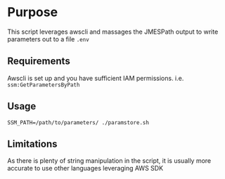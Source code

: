 # Purpose

This script leverages awscli and massages the JMESPath output to write parameters out to a file `.env`

## Requirements

Awscli is set up and you have sufficient IAM permissions. i.e. `ssm:GetParametersByPath`

## Usage

`SSM_PATH=/path/to/parameters/ ./paramstore.sh`

## Limitations

As there is plenty of string manipulation in the script, it is usually more accurate to use other languages leveraging AWS SDK